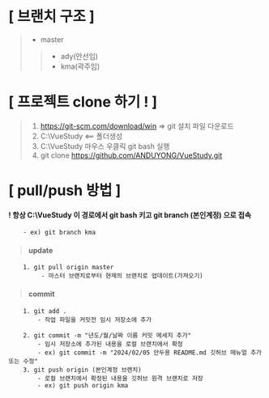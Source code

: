 # [ 브랜치 구조 ]
> - master
>> - ady(안선임)
>> - kma(곽주임)

# [ 프로젝트 clone 하기 ! ]
> 1. https://git-scm.com/download/win => git 설치 파일 다운로드
> 2. C:\VueStudy <== 폴더생성
> 3. C:\VueStudy 마우스 우클릭 git bash 실행
> 4. git clone https://github.com/ANDUYONG/VueStudy.git
# [ pull/push 방법 ]
#### ! 항상 C:\VueStudy 이 경로에서 git bash 키고 git branch (본인계정) 으로 접속
```
	- ex) git branch kma
```


> #### update
```
	1. git pull origin master
		 - 마스터 브랜치로부터 현재의 브랜치로 업데이트(가져오기)
```

> #### commit
```
	1. git add .
		- 작업 파일을 커밋전 임시 저장소에 추가

	2. git commit -m "년도/월/날짜 이름 커밋 메세지 추가"
		- 임시 저장소에 추가된 내용을 로컬 브랜치에서 확정
		- ex) git commit -m "2024/02/05 안두용 README.md 깃허브 매뉴얼 추가 또는 수정"
	3. git push origin (본인계정 브랜치)
		- 로컬 브랜치에서 확정된 내용을 깃허브 원격 브랜치로 저장
		- ex) git push origin kma
```
